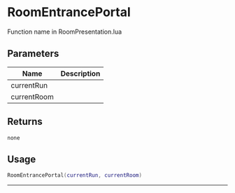 # RoomEntrancePortal

Function name in RoomPresentation.lua

## Parameters

| Name        | Description |
| ----------- | ----------- |
| currentRun  |             |
| currentRoom |             |

## Returns

`none`

## Usage

```lua
RoomEntrancePortal(currentRun, currentRoom)
```

---
